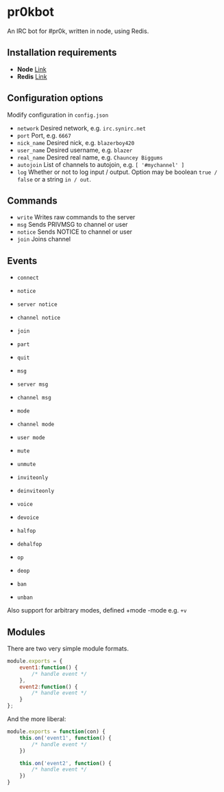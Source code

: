 # pr0kbot

An IRC bot for #pr0k, written in node, using Redis.

## Installation requirements

+ **Node** [Link](http://nodejs.org/download/)
+ **Redis** [Link](http://redis.io/download)

## Configuration options

Modify configuration in `config.json`

+ `network` Desired network, e.g. `irc.synirc.net`
+ `port` Port, e.g. `6667`
+ `nick_name` Desired nick, e.g. `blazerboy420`
+ `user_name` Desired username, e.g. `blazer`
+ `real_name` Desired real name, e.g. `Chauncey Biggums`
+ `autojoin` List of channels to autojoin, e.g. `[ '#mychannel' ]`
+ `log` Whether or not to log input / output. Option may be boolean `true / false` or a string `in / out`.

## Commands

+ `write` Writes raw commands to the server
+ `msg` Sends PRIVMSG to channel or user
+ `notice` Sends NOTICE to channel or user
+ `join` Joins channel

## Events

+ `connect`
+ `notice`
+ `server notice`
+ `channel notice`

+ `join`
+ `part`
+ `quit`

+ `msg`
+ `server msg`
+ `channel msg`

+ `mode`
+ `channel mode`
+ `user mode`

+ `mute`
+ `unmute`
+ `inviteonly`
+ `deinviteonly`

+ `voice`
+ `devoice`
+ `halfop`
+ `dehalfop`
+ `op`
+ `deop`
+ `ban`
+ `unban`

Also support for arbitrary modes, defined +mode -mode e.g. `+v`

## Modules

There are two very simple module formats.

```js
module.exports = {
    event1:function() {
        /* handle event */
    },
    event2:function() {
        /* handle event */
    }
};
```

And the more liberal:

```js
module.exports = function(con) {
    this.on('event1', function() {
        /* handle event */
    })

    this.on('event2', function() {
        /* handle event */
    })
}
```

